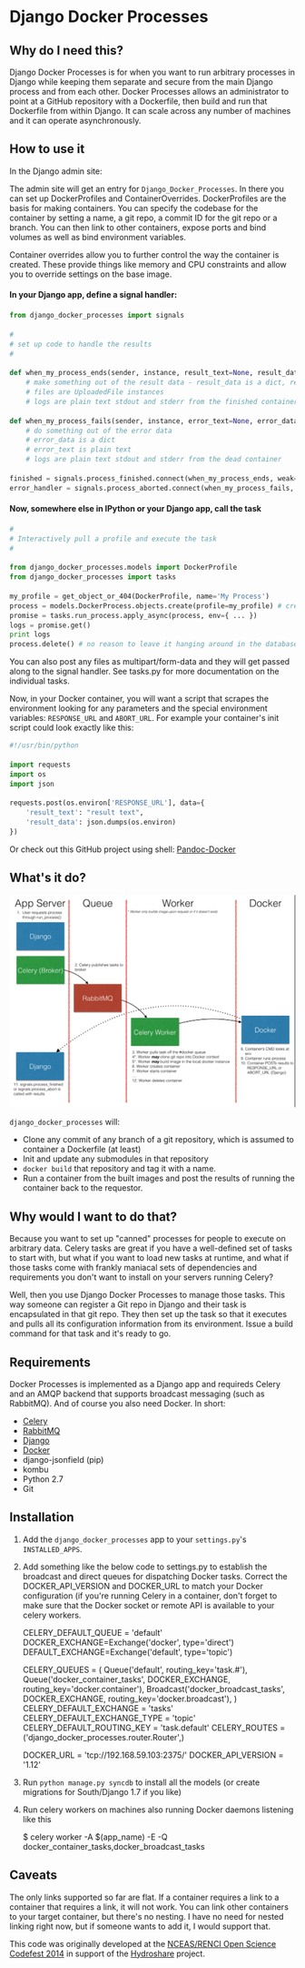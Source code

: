 # Django Docker Processes 

## Why do I need this?

Django Docker Processes is for when you want to run arbitrary processes in Django while keeping them separate and secure from the main Django process and from each other. Docker Processes allows an administrator to point at a GitHub repository with a Dockerfile, then build and run that Dockerfile from within Django.  It can scale across any number of machines and it can operate asynchronously.  

## How to use it

In the Django admin site:

The admin site will get an entry for `Django_Docker_Processes`.  In there you can set up DockerProfiles and ContainerOverrides.  DockerProfiles are the basis for making containers.  You can specify the codebase for the container by setting a name, a git repo, a commit ID for the git repo or a branch.  You can then link to other containers, expose ports and bind volumes as well as bind environment variables.  

Container overrides allow you to further control the way the container is created.  These provide things like memory and CPU constraints and allow you to override settings on the base image.  

#### In your Django app, define a signal handler:

```python
from django_docker_processes import signals

#
# set up code to handle the results
#

def when_my_process_ends(sender, instance, result_text=None, result_data=None, files, logs, **kw):
    # make something out of the result data - result_data is a dict, result_text is plaintext
    # files are UploadedFile instances
    # logs are plain text stdout and stderr from the finished container
    
def when_my_process_fails(sender, instance, error_text=None, error_data=None, logs, **kw):
    # do something out of the error data
    # error_data is a dict
    # error_text is plain text
    # logs are plain text stdout and stderr from the dead container
    
finished = signals.process_finished.connect(when_my_process_ends, weak=False)
error_handler = signals.process_aborted.connect(when_my_process_fails, weak=False)
```

#### Now, somewhere else in IPython or your Django app, call the task

```python
#
# Interactively pull a profile and execute the task
# 

from django_docker_processes.models import DockerProfile
from django_docker_processes import tasks

my_profile = get_object_or_404(DockerProfile, name='My Process')
process = models.DockerProcess.objects.create(profile=my_profile) # creates a unique ID
promise = tasks.run_process.apply_async(process, env={ ... })
logs = promise.get()
print logs
process.delete() # no reason to leave it hanging around in the database
```

You can also post any files as multipart/form-data and they will get passed along to the signal handler.  See tasks.py for more documentation on the individual tasks.

Now, in your Docker container, you will want a script that scrapes the environment looking for any parameters and the special environment variables: `RESPONSE_URL` and `ABORT_URL`.  For example your container's init script could look exactly like this:

```python
#!/usr/bin/python

import requests
import os
import json

requests.post(os.environ['RESPONSE_URL'], data={ 
    'result_text': "result text",
    'result_data': json.dumps(os.environ)
})
```

Or check out this GitHub project using shell: [Pandoc-Docker](https://github.com/JeffHeard/pandoc-docker)


## What's it do?

<img src='https://raw.githubusercontent.com/JeffHeard/django_docker_processes/master/docs/img/docker-processes-workflow.png'/>

`django_docker_processes` will:

* Clone any commit of any branch of a git repository, which is assumed to container a Dockerfile (at least)
* Init and update any submodules in that repository
* `docker build` that repository and tag it with a name.
* Run a container from the built images and post the results of running the container back to the requestor.

## Why would I want to do that?

Because you want to set up "canned" processes for people to execute on arbitrary data. Celery tasks are great if you have a well-defined set of tasks to start with, but what if you want to load new tasks at runtime, and what if those tasks come with frankly maniacal sets of dependencies and requirements you don't want to install on your servers running Celery?  

Well, then you use Django Docker Processes to manage those tasks.  This way someone can register a Git repo in Django and their task is encapsulated in that git repo.  They then set up the task so that it executes and pulls all its configuration information from its environment.  Issue a build command for that task and it's ready to go.  

## Requirements

Docker Processes is implemented as a Django app and requireds Celery and an AMQP backend that supports broadcast messaging (such as RabbitMQ). And of course you also need Docker. In short:

* [Celery](http://www.celeryproject.org)
* [RabbitMQ](http://www.rabbitmq.com)
* [Django](http://www.djangoproject.com)
* [Docker](http://www.docker.io)
* django-jsonfield (pip)
* kombu
* Python 2.7
* Git

## Installation

1) Add the `django_docker_processes` app to your `settings.py`'s `INSTALLED_APPS`.  

2) Add something like the below code to settings.py to establish the broadcast and direct queues for dispatching Docker tasks.  Correct the DOCKER_API_VERSION and DOCKER_URL to match your Docker configuration (if you're running Celery in a container, don't forget to make sure that the Docker socket or remote API is available to your celery workers.

    CELERY_DEFAULT_QUEUE = 'default'
    DOCKER_EXCHANGE=Exchange('docker', type='direct')
    DEFAULT_EXCHANGE=Exchange('default', type='topic')
    
    CELERY_QUEUES = (
        Queue('default', routing_key='task.#'),
        Queue('docker_container_tasks', DOCKER_EXCHANGE, routing_key='docker.container'),
        Broadcast('docker_broadcast_tasks', DOCKER_EXCHANGE, routing_key='docker.broadcast'),
    )
    CELERY_DEFAULT_EXCHANGE = 'tasks'
    CELERY_DEFAULT_EXCHANGE_TYPE = 'topic'
    CELERY_DEFAULT_ROUTING_KEY = 'task.default'
    CELERY_ROUTES = ('django_docker_processes.router.Router',)
    
    DOCKER_URL = 'tcp://192.168.59.103:2375/'
    DOCKER_API_VERSION = '1.12'

3) Run `python manage.py syncdb` to install all the models (or create migrations for South/Django 1.7 if you like)

4) Run celery workers on machines also running Docker daemons listening like this

    $ celery worker -A $(app_name) -E -Q docker_container_tasks,docker_broadcast_tasks

## Caveats

The only links supported so far are flat. If a container requires a link to a container that requires a link, it will not work.  You can link other containers to your target container, but there's no nesting. I have no need for nested linking right now, but if someone wants to add it, I would support that.

This code was originally developed at the [NCEAS/RENCI Open Science Codefest 2014](http://nceas.github.io/open-science-codefest/) in support of the [Hydroshare](https://github.com/hydroshare) project.  
